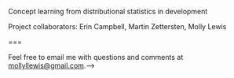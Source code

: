 Concept learning from distributional statistics in development

Project collaborators: Erin Campbell, Martin Zettersten, Molly Lewis

===

<!-- CITATION [[preprint]](writeup/journal/iat_lang.pdf) [[source]](writeup/journal/iat_lang.Rmd) [[supplemental materials]](https://mollylewis.shinyapps.io/iatlang_SI/). -->

<!-- 
In this project,... 
Below is a key figure from the paper.
<br> <img src="writeup/journal/key_fig.png?raw=true" height="400">-->
Feel free to email me with questions and comments at mollyllewis@gmail.com.-->
